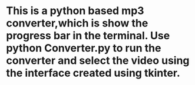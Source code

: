 # This is a python based mp3 converter,which is show the progress bar in the terminal. Use python Converter.py to run the converter and select the video using the interface created using tkinter.
